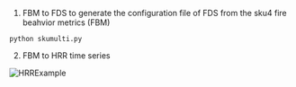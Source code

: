 1. FBM to FDS
to generate the configuration file of FDS from the sku4 fire beahvior metrics (FBM)
```
python skumulti.py
```

2. FBM to HRR time series

![HRRExample]('/Img/HRRTimeSerie_example.png')
